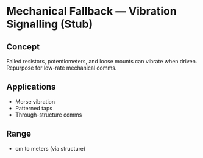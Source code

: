 # Mechanical Fallback — Vibration Signalling (Stub)

## Concept
Failed resistors, potentiometers, and loose mounts can vibrate when driven. Repurpose for low-rate mechanical comms.

## Applications
- Morse vibration
- Patterned taps
- Through-structure comms

## Range
- cm to meters (via structure)
